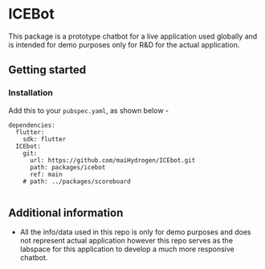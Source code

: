 # ICEBot

This package is a prototype chatbot for a live application used globally and is intended for demo purposes only for R&D for the actual application.


## Getting started

### Installation

Add this to your `pubspec.yaml`,  as shown below -

``` 
dependencies:
  flutter:
    sdk: flutter
  ICEbot:
    git:
      url: https://github.com/maiHydrogen/ICEbot.git
      path: packages/icebot
      ref: main
    # path: ../packages/scoreboard
     
```

## Additional information

- All the info/data used in this repo is only for demo purposes and does not represent actual application however this repo serves as the labspace for this application to develop a much more responsive chatbot.

